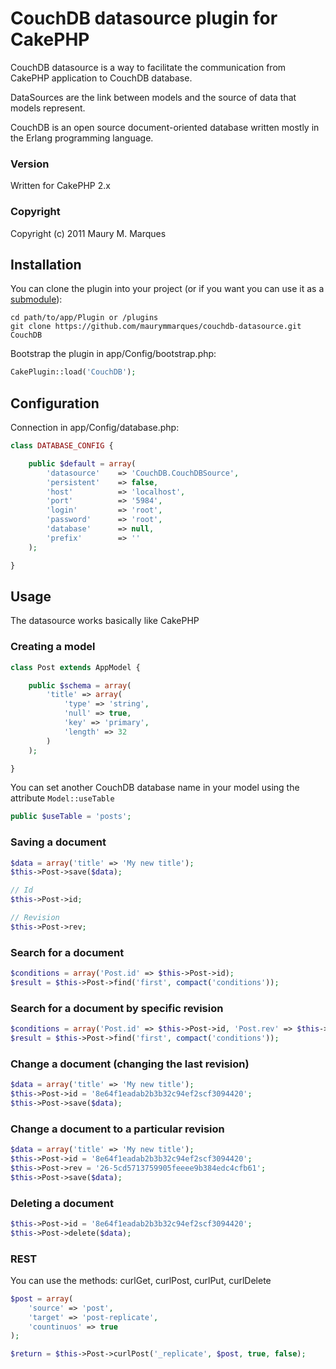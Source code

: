 # CouchDB datasource plugin for CakePHP

CouchDB datasource is a way to facilitate the communication from CakePHP application to CouchDB database.

DataSources are the link between models and the source of data that models represent. 

CouchDB is an open source document-oriented database written mostly in the Erlang programming language. 

### Version

Written for CakePHP 2.x

### Copyright

Copyright (c) 2011 Maury M. Marques

## Installation

You can clone the plugin into your project (or if you want you can use it as a [submodule](http://help.github.com/submodules)):

```
cd path/to/app/Plugin or /plugins
git clone https://github.com/maurymmarques/couchdb-datasource.git CouchDB
```

Bootstrap the plugin in app/Config/bootstrap.php:

```php
CakePlugin::load('CouchDB');
```

## Configuration

Connection in app/Config/database.php:

```php
class DATABASE_CONFIG {

	public $default = array(
		'datasource'	=> 'CouchDB.CouchDBSource',
		'persistent'	=> false,
		'host'			=> 'localhost',
		'port'			=> '5984',
		'login'			=> 'root',
		'password'		=> 'root',
		'database'		=> null,
		'prefix'		=> ''
	);

}
```

## Usage

The datasource works basically like CakePHP

### Creating a model

```php
class Post extends AppModel {

	public $schema = array(
		'title' => array(
			'type' => 'string',
			'null' => true,
			'key' => 'primary',
			'length' => 32
		)
	);

}
```

You can set another CouchDB database name in your model using the attribute `Model::useTable`

```php
public $useTable = 'posts';
```

### Saving a document

```php
$data = array('title' => 'My new title');
$this->Post->save($data);

// Id
$this->Post->id;

// Revision
$this->Post->rev;
```

### Search for a document

```php
$conditions = array('Post.id' => $this->Post->id);
$result = $this->Post->find('first', compact('conditions'));
```

### Search for a document by specific revision

```php
$conditions = array('Post.id' => $this->Post->id, 'Post.rev' => $this->Post->rev);
$result = $this->Post->find('first', compact('conditions'));
```

### Change a document (changing the last revision)

```php
$data = array('title' => 'My new title');
$this->Post->id = '8e64f1eadab2b3b32c94ef2scf3094420';
$this->Post->save($data);
```

### Change a document to a particular revision

```php
$data = array('title' => 'My new title');
$this->Post->id = '8e64f1eadab2b3b32c94ef2scf3094420';
$this->Post->rev = '26-5cd5713759905feeee9b384edc4cfb61';
$this->Post->save($data);
```

### Deleting a document

```php
$this->Post->id = '8e64f1eadab2b3b32c94ef2scf3094420';
$this->Post->delete($data);
```

### REST

You can use the methods: curlGet, curlPost, curlPut, curlDelete

```php
$post = array(
	'source' => 'post',
	'target' => 'post-replicate',
	'countinuos' => true
);

$return = $this->Post->curlPost('_replicate', $post, true, false);
```
